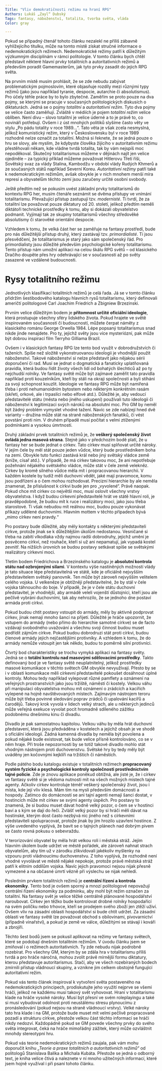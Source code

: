 ```yaml
---
Title: "Vliv demokratičnosti režimu na hraní RPG"
Authors: Lukáš „Zayl“ Dubský
Tags: fantasy, náboženství, totalita, tvorba světa, vláda
Color: gray

---
```

Pokud se případný čtenář tohoto článku nezalekl ne příliš zábavně vyhlížejícího titulku, může na tomto místě získat stručné informace o nedemokratických režimech. Nedemokratické režimy patří k důležitým výzkumným disciplínám v rámci politologie. V tomto článku bych chtěl představit některé hlavní prvky totalitních a autoritativních režimů a především poradit Gamemasterům, jak tyto prvky zasadit do jejich RPG světa.

Na prvním místě musím prohlásit, že se zde nebudu zabývat problematickým pojmoslovím, které objasňuje rozdíly mezi různými typy režimů (jako jsou například tyranie, despocie, autarchie či absolutismus). Pro účely téhle práce by to bylo zbytečné. Zaměřím se proto pouze na dva pojmy, se kterými se pracuje v současných politologických diskusích o diktaturách. Jedná se o pojmy _totalitní_ a _autoritativní režim_. Tyto dva pojmy se velice často zaměňují. Zvláště v médiích je pojem _totalitní režim_ velice oblíben. Není divu – slovo totalitní je velice úderné a to je právě to, co novináři potřebují. Ovšem i z úst mnohých politiků slyšíme často věty ve stylu „Po pádu totality v roce 1989…“. Tato věta je však zcela nesmyslná, jelikož komunistický režim, který v Československu byl v roce 1989 rozhodně nelze označit za totalitní. Možná si řeknete, že se jedná pouze o hru se slovy, ale myslím, že kdybyste člověka žijícího v autoritativním režimu přestěhovali někam, kde vládne tvrdá totalita, tak by vám nejspíš moc nepoděkoval. Skutečný totalitarismus můžeme v dějinách najít jen velice ojediněle – za typický příklad můžeme považovat Hitlerovu Třetí říši, Sovětský svaz za vlády Stalina, Kambodžu v období vlády Rudých Khmerů a ze současných států například Severní Koreu. _Autoritativní režimy_ patří také k nedemokratickým režimům, avšak obvykle je v nich mnohem menší míra represí a obyvatelům těchto zemí jsou zaručeny určité osobní svobody.

Ještě předtím než se pokusím uvést základní prvky totalitarismů do kontextu RPG her, musím čtenáře seznámit se dvěma přístupy ve vnímání totalitarismu. Převažující přístup zastupují tzv. _modernisté_. Ti tvrdí, že za totalitní lze považovat pouze diktatury od 20\. století, jelikož předtím neměli diktátoři technické prostředky k tomu, aby si dokázali obyvatelstvo podmanit. Vyjímají tak ze skupiny totalitarismů všechny středověké absolutismy či starověké orientální despocie.

Vzhledem k tomu, že velká část her se zaměřuje na fantasy prostředí, bude pro nás důležitější přístup druhý, který zastávají tzv. _primordialisté_. Ti jsou přesvědčení, že totalitarismus je starý jako sám společenský řád. Pro primordialisty jsou důležité především psychologické kořeny totalitarismu. Tento přístup nám umožní aplikaci na celou škálu RPG světů – od klasického Dračího doupěte přes hry odehrávající se v současnosti až po světy zasazené ve vzdálené budoucnosti.

# Rysy totalitního režimu  

Jednotlivých klasifikací totalitních režimů je celá řada. Já se v tomto článku přidržím šestibodového katalogu hlavních rysů totalitarismu, který definovali američtí politologové Carl Joachim Friedrich a Zbigniew Brzezinski.

Prvním velice důležitým bodem je **přítomnost určité oficiální ideologie**, která prostupuje všechny sféry lidského života. Pokud hrajete ve světě inspirovaném současností či budoucností, můžete čerpat náměty z klasického románu George Orwella 1984\. Lépe popsaný totalitarismus snad nikde jinde nenajdete. Pro ty, jejichž světy jsou více mysteriózní, pak může být dobrou inspirací film Terryho Gilliama Brazil.

Ovšem i v klasických fantasy RPG lze tento bod využít v dobrodružstvích či taženích. Spíše než složitě vykonstruovanou ideologii je vhodnější použít náboženství. Takové náboženství si nelze představit jako nějakou sérii doporučení či rad. Musí se jednat o dogmatická a fanaticky uplatňovaná pravidla, která budou řídit životy všech lidí od bohatých šlechticů až po ty nejchudší rolníky. Ve fantasy světě může být zajímavé zaměřit tato pravidla například proti kouzelníkům, kteří by stáli na okraji společnosti a byli stíháni za svoji schopnost kouzlit. Ideologie ve fantasy RPG může být namířená třeba i proti nehumanoidním bytostem nebo některým konkrétním rasám (skřeti, orkové, ale i trpaslíci nebo elfové atd.). Důležité je, aby vedoucí představitelé státu (města nebo jiného uskupení) používali tuto ideologii či náboženství k legitimizaci svých nároků na absolutní moc. Pro GM by neměl být žádný problém vymyslet vhodné tažení. Navíc se zde nabízejí hned dvě varianty – družina může stát na straně náboženských fanatiků, či vést povstání proti nim. V druhém případě musí počítat s velmi ztíženými podmínkami a vysokou úmrtností.  

Druhý základní prvek totalitních režimů je, že **veškerý společenský život ovládá jedna masová strana**. Stejně jako v předchozím bodě platí, že u fantasy her se bude jednat o církev. Tato církev musí splňovat určité nároky. V jejím čele by měl stát pouze jeden vůdce, který bude prostředníkem boha na zemi. Obvykle tuto funkci zastává král nebo jiný světský vládce země (kníže, císař atd.). V případě, že má církev takovou moc, že ani nepotřebuje požehnání nějakého světského vládce, může stát v čele země velekněz. Církev by kromě silného vůdce měla mít i propracovanou hierarchii. V každém kostele by tudíž měli duchovní vědět, jaké mají pravomoce, komu jsou podřízeni a o čem mohou rozhodovat. Precizní hierarchie by ale neměla znamenat, že příslušnost k církvi bude jen pro „vyvolené“. Právě naopak. Pokud chce mít církev co největší moc, musí oslovit všechny vrstvy obyvatelstva. I když budou církevní představitelé hrát ve státě hlavní roli, je pravděpodobné, že budou mít k ruce i realizátory moci, jako jsou třeba starostové. Ti však nebudou mít reálnou moc, budou pouze vykonávat příkazy udělené duchovními. Hlavním mottem v těchto případech bývá „mimo církev není pravdy.“

Pro postavy bude důležité, aby měly kontakty s některými představiteli církve, protože jinak se k důležitějším úkolům nedostanou. Vesničané si třeba na zabití vlkodlaka vždy najmou radši dobrodruhy, jejichž umění je posvěceno církví, než rouhače, kteří si už ani nepamatují, jak vypadá kostel zevnitř. Na nižších úrovních se budou postavy setkávat spíše se světskými realizátory církevní moci.

Třetím bodem Friedrichova a Brzezinského katalogu je **absolutní kontrola státu nad ozbrojenými silami**. V kontextu výše nastíněných možností vlády je tato situace lépe představitelná ve státě, kde je oficiálně nejvyšším představitelem světský panovník. Ten může být zároveň nejvyšším velitelem celého vojska. U velkeněze je obtížněji představitelné, že by stál v čele vojska táhnoucího do boje. V případě, že je v čele státu duchovní představitel, je vhodnější, aby armádě veleli vojenští důstojníci, kteří jsou ale pečlivě vybráni duchovními, tak aby nehrozilo, že se jednoho dne postaví armáda proti církvi.

Pokud budou chtít postavy vstoupit do armády, měly by aktivně podprovat církev, jinak nemají mnoho šancí na přijetí. Důležité je hráče upozornit, že vstupem do armády (nebo přímo do hierarchie samotné církve) se de facto vzdávají svobodného uvažování a všechnu svoji činnost budou muset podřídit zájmům církve. Pokud budou dobrodruzi stát proti církvi, budou členové armády jejich nejčastějšími protivníky. A vzhledem k tomu, že do armády nemůže vstoupit jen tak někdo, budou to poměrně silní protivníci.

Čtvrtý bod charakteristiky se trochu vymyká aplikaci na fantasy světy. Jedná se o **totální kontrolu nad masovými sdělovacími prostředky**. Takto definovaný bod je ve fantasy světě neuplatnitelný, jelikož prostředky masové komunikace v těchto světech GM obvykle nevyužívají. Přesto by se i v oblasti komunikace měli církevní představitelé pokoušet dosáhnout úplné kontroly. Mohou tedy například vylepovat různé pamflety a oznámení na veřejných prostranstvích jako jsou tržiště, náměstí či kostely. Velkou váhu při manipulaci obyvatelstva mohou mít oznámení o zrádcích a kacířích vylepené na hojně navštěvovaných místech. Zajímavým nástrojem teroru může být třeba povinné sledování poprav zrádců či upalování kacířů a čarodějů. Takový krok vyvolá v lidech velký strach, ale u některých jedinců může veřejná exekuce vyvolat pocit hromadně sdíleného zážitku podobnému dnešnímu kinu či divadlu.

Divadlo je pak samostatnou kapitolou. Velkou váhu by měla hrát duchovní představení, která jsou předváděna v kostelech a jejichž obsah je ve shodě s oficiální ideologií. Žádná kamenná divadla by neměla být povolena a pokud nějaké bude existovat, tak bude velice přísně kontrolováno, co se v něm hraje. Při troše nepozornosti by se totiž takové divadlo mohlo stát vhodným nástrojem proti duchovenstvu. Světské hry by tedy měly být uváděny jen kočovnými kejklíři na tržištích či náměstích.

Podle pátého bodu katalogu existuje v totalitních režimech **propracovaný systém fyzické a psychologické kontroly společnosti prostřednictvím tajné policie**. Zde je znovu aplikace poněkud obtížná, ale jisté je, že i církev ve fantasy světě si je vědoma nutnosti mít na všech možných místech tajné agenty. Ačkoliv církev kontroluje téměř veškerý společenský život, jsou i místa, kde její vliv klesá. Mám tím na mysli především domácnosti a hospody. Zatímco do domácností se ani tajní agenti nemají šanci dostat, v hostincích může mít církev se svými agenty úspěch. Pro postavy to znamená, že si budou muset dávat hodně velký pozor, o čem se v hostinci baví a s kým se dají do řeči. Zvlášť velký pozor by si hráči měli dávat na hostinské, kterým dost často nezbývá nic jiného než s církevními představiteli spolupracovat, protože jinak by jim hrozilo uzavření hostince. Z výše uvedeného vyplývá, že bavit se o tajných plánech nad dobrým pivem se často rovná pokusu o sebevraždu.

V terorizování obyvatel by měla hrát velkou roli i městská stráž. Jejím hlavním úkolem bude udržet ve městě pořádek, ale zároveň nahnat strach obyvatelům, aby tím už v zárodku zlikvidovali jakékoliv myšlenky na vzpouru proti vládnoucímu duchovenstvu. Z toho vyplývá, že rozhodně není vhodné vyvolávat ve městě nějaké nepokoje, protože právě městská stráž patří k elitním oddílům vojska. Navíc jejich pravomoci nejsou nijak přesně vymezené a na občasné úmrtí vězně při výslechu se nijak nehledí.

Posledním prvkem totalitních režimů je **centrální řízení a kontrola ekonomiky**. Tento bod je ovšem sporný a mnozí politologové nepovažují centrální řízení ekonomiky za podmínku, aby mohl být režim označen za totalitní. Na fantasy svět je velice těžké centrálně plánované hospodářství naroubovat. Církev jen těžko bude kontrolovat drobné rolníky hospodařící na svém políčku nebo trhovce, kteří se prodejem svého zboží jen ztěží uživí. Ovšem vliv na zásadní oblasti hospodářství si bude chtít udržet. Za zásadní oblasti ve fantasy světě lze považovat obchod s obilovinami, pivovarnictví (případně vinařství), a pokud je země ve válce, důležitými se stávají i kováři a zbrojíři.

Těchto šest bodů jsem se pokusil aplikovat na režimy ve fantasy světech, které se podobají dnešním totalitním režimům. V úvodu článku jsem se zmiňoval i o režimech autoritativních. Ty zde nebudu nijak podrobně rozebírat. Pro všechny GM, kterým by se zdála hra v totalitarismu příliš tvrdá a pro hráče náročná, mohou zvolit právě mírnější formu diktatury, kterou představuje autoritarismus. Stačí, aby ve všech rozebíraných bodech zmírnili přístup vládnoucí skupiny, a vznikne jim celkem obstojně fungující autoritativní režim.

Pokud vás tento článek inspiroval k vytvoření světa postaveného na nedemokratických principech, prodiskutujte jeho využití nejprve se všemi hráči, jelikož ne každému musí takový svět vyhovovat. Hraní v totalitarismu klade na hráče vysoké nároky. Musí být přesní ve svém roleplayingu a také si musí vybudovat odolnost proti neustálému stresu plynoucímu z pronásledování (pokud nejsou na straně vládnoucí vrstvy). Velké nároky tato hra klade i na GM, protože bude muset mít velmi pečlivě propracované pozadí a strukturu církve, přestože velkou část těchto informací se hráči nikdy nedozví. Každopádně pokud se GM povede všechny prvky do svého světa integrovat, čeká na hráče mimořádný zážitek, který může ozvláštnit mnohdy stereotypní hru.

Pokud vás teorie nedemokratických režimů zaujala, pak vám mohu doporučit knihu _„Teorie a praxe totalitních a autoritativních režimů“_ od politologů Stanislava Balíka a Michala Kubáta. Přestože se jedná o odborný text, je kniha velice čtivá a naleznete v ní mnoho užitečných informací, které jsem hojně využíval i při psaní tohoto článku.